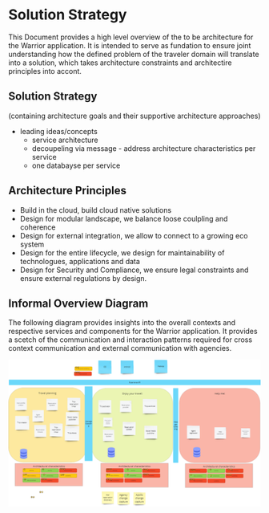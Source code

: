 # Solution Strategy
This Document provides a high level overview of the to be architecture for the Warrior application. It is intended to serve as fundation to ensure joint understanding how the defined problem of the traveler domain will translate into a solution, which takes architecture constraints and architectire principles into accont.

## Solution Strategy
(containing architecture goals and their supportive architecture approaches)
- leading ideas/concepts
  - service architecture
  - decoupeling via message - address architecture characteristics per service
  - one databayse per service

## Architecture Principles

- Build in the cloud, build cloud native solutions
- Design for modular landscape, we balance loose coulpling and coherence
- Design for external integration, we allow to connect to a growing eco system
- Design for the entire lifecycle, we design for maintainability of technologues, applications and data
- Design for Security and Compliance, we ensure legal constraints and ensure external regulations by design.

## Informal Overview Diagram

The following diagram provides insights into the overall contexts and respective services and components for the Warrior application. It provides a scetch of the communication and interaction patterns required for cross context communication and external communication with agencies.

![High Level De-Composition](HighLevelComponentView.png)

